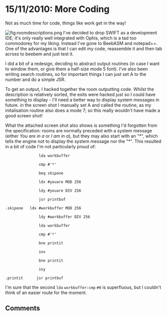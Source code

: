 # 15/11/2010: More Coding

Not as much time for code, things like work get in the way!

![](./images/roomdescriptions.png "fig:roomdescriptions.png") I've decided to drop SWIFT as a development IDE; it's only really well integrated with Ophis, which is a tad too commodorey for my liking. Instead I've gone to BeebASM and notepad++. One of the advantages is that I can edit my code, reassemble it and then tab across to beebem and just test it.

I did a bit of a redesign, deciding to abstract output routines (in case I want to window them, or give them a half-size mode 5 font). I've also been writing search routines, so for important things I can just set A to the number and do a simple JSR.

To get an output, I hacked together the room outputting code. Whilst the description is relatively sorted, the exits were hacked just so I could have something to display - I'll need a better way to display system messages in future. in the screen shot I manually set A and called the routine, as my initalisation routine also does a mode 7; so this really wouldn't have made a good screen shot!

What the attached screen shot also shows is something I'd forgotten from the specification: rooms are normally preceded with a system message (either _You are in a_ or _I am in a_), but they may also start with an "\*", which tells the engine not to display the system message nor the "\*". This resulted in a bit of code I'm not particularly proud of:

                   lda workbuffer

                   cmp #'*'

                   beq skipone

                   ldx #youare MOD 256

                   ldy #youare DIV 256

                   jsr printbuf

    .skipone   ldx #workbuffer MOD 256

                   ldy #workbuffer DIV 256

                   lda workbuffer

                   cmp #'*'

                   bne printit

                   inx

                   bne printit

                   iny

    .printit      jsr printbuf

I'm sure that the second `lda` `workbuffer:cmp` `#0` is superfluous, but I couldn't think of an easier route for the moment.

## Comments
